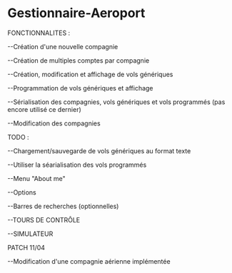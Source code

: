 # Gestionnaire-Aeroport

FONCTIONNALITES :

--Création d'une nouvelle compagnie

--Création de multiples comptes par compagnie

--Création, modification et affichage de vols génériques

--Programmation de vols génériques et affichage

--Sérialisation des compagnies, vols génériques et vols programmés (pas encore utilisé ce dernier)

--Modification des compagnies


TODO :

--Chargement/sauvegarde de vols génériques au format texte

--Utiliser la séarialisation des vols programmés

--Menu "About me"

--Options

--Barres de recherches (optionnelles)

--TOURS DE CONTRÔLE

--SIMULATEUR

PATCH 11/04

--Modification d'une compagnie aérienne implémentée
